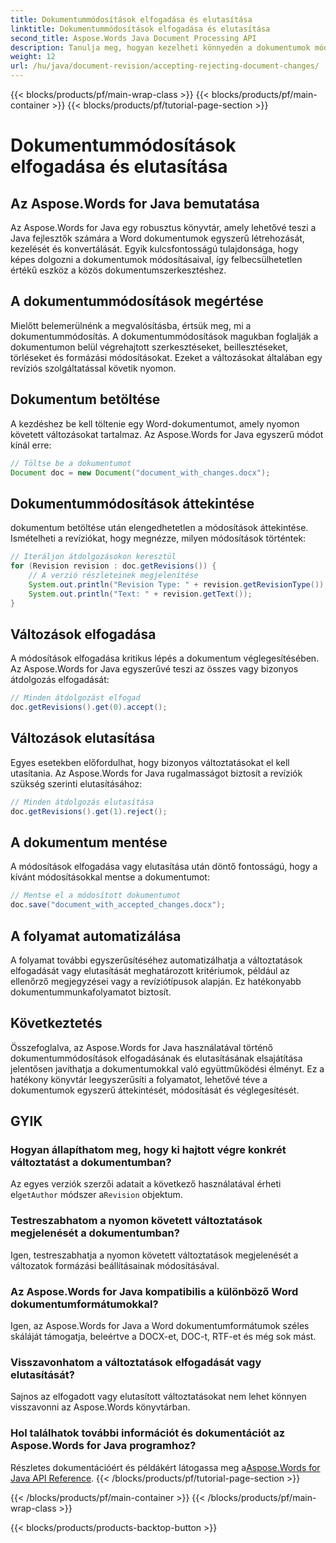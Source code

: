 ```yaml
---
title: Dokumentummódosítások elfogadása és elutasítása
linktitle: Dokumentummódosítások elfogadása és elutasítása
second_title: Aspose.Words Java Document Processing API
description: Tanulja meg, hogyan kezelheti könnyedén a dokumentumok módosításait az Aspose.Words for Java segítségével. A módosítások zökkenőmentes elfogadása és elutasítása.
weight: 12
url: /hu/java/document-revision/accepting-rejecting-document-changes/
---
```


{{< blocks/products/pf/main-wrap-class >}}
{{< blocks/products/pf/main-container >}}
{{< blocks/products/pf/tutorial-page-section >}}

# Dokumentummódosítások elfogadása és elutasítása


## Az Aspose.Words for Java bemutatása

Az Aspose.Words for Java egy robusztus könyvtár, amely lehetővé teszi a Java fejlesztők számára a Word dokumentumok egyszerű létrehozását, kezelését és konvertálását. Egyik kulcsfontosságú tulajdonsága, hogy képes dolgozni a dokumentumok módosításaival, így felbecsülhetetlen értékű eszköz a közös dokumentumszerkesztéshez.

## A dokumentummódosítások megértése

Mielőtt belemerülnénk a megvalósításba, értsük meg, mi a dokumentummódosítás. A dokumentummódosítások magukban foglalják a dokumentumon belül végrehajtott szerkesztéseket, beillesztéseket, törléseket és formázási módosításokat. Ezeket a változásokat általában egy revíziós szolgáltatással követik nyomon.

## Dokumentum betöltése

A kezdéshez be kell töltenie egy Word-dokumentumot, amely nyomon követett változásokat tartalmaz. Az Aspose.Words for Java egyszerű módot kínál erre:

```java
// Töltse be a dokumentumot
Document doc = new Document("document_with_changes.docx");
```

## Dokumentummódosítások áttekintése

dokumentum betöltése után elengedhetetlen a módosítások áttekintése. Ismételheti a revíziókat, hogy megnézze, milyen módosítások történtek:

```java
// Iteráljon átdolgozásokon keresztül
for (Revision revision : doc.getRevisions()) {
    // A verzió részleteinek megjelenítése
    System.out.println("Revision Type: " + revision.getRevisionType());
    System.out.println("Text: " + revision.getText());
}
```

## Változások elfogadása

A módosítások elfogadása kritikus lépés a dokumentum véglegesítésében. Az Aspose.Words for Java egyszerűvé teszi az összes vagy bizonyos átdolgozás elfogadását:

```java
// Minden átdolgozást elfogad
doc.getRevisions().get(0).accept();
```

## Változások elutasítása

Egyes esetekben előfordulhat, hogy bizonyos változtatásokat el kell utasítania. Az Aspose.Words for Java rugalmasságot biztosít a revíziók szükség szerinti elutasításához:

```java
// Minden átdolgozás elutasítása
doc.getRevisions().get(1).reject();
```

## A dokumentum mentése

A módosítások elfogadása vagy elutasítása után döntő fontosságú, hogy a kívánt módosításokkal mentse a dokumentumot:

```java
// Mentse el a módosított dokumentumot
doc.save("document_with_accepted_changes.docx");
```

## A folyamat automatizálása

A folyamat további egyszerűsítéséhez automatizálhatja a változtatások elfogadását vagy elutasítását meghatározott kritériumok, például az ellenőrző megjegyzései vagy a revíziótípusok alapján. Ez hatékonyabb dokumentummunkafolyamatot biztosít.

## Következtetés

Összefoglalva, az Aspose.Words for Java használatával történő dokumentummódosítások elfogadásának és elutasításának elsajátítása jelentősen javíthatja a dokumentumokkal való együttműködési élményt. Ez a hatékony könyvtár leegyszerűsíti a folyamatot, lehetővé téve a dokumentumok egyszerű áttekintését, módosítását és véglegesítését.

## GYIK

### Hogyan állapíthatom meg, hogy ki hajtott végre konkrét változtatást a dokumentumban?

 Az egyes verziók szerzői adatait a következő használatával érheti el`getAuthor` módszer a`Revision` objektum.

### Testreszabhatom a nyomon követett változtatások megjelenését a dokumentumban?

Igen, testreszabhatja a nyomon követett változtatások megjelenését a változatok formázási beállításainak módosításával.

### Az Aspose.Words for Java kompatibilis a különböző Word dokumentumformátumokkal?

Igen, az Aspose.Words for Java a Word dokumentumformátumok széles skáláját támogatja, beleértve a DOCX-et, DOC-t, RTF-et és még sok mást.

### Visszavonhatom a változtatások elfogadását vagy elutasítását?

Sajnos az elfogadott vagy elutasított változtatásokat nem lehet könnyen visszavonni az Aspose.Words könyvtárban.

### Hol találhatok további információt és dokumentációt az Aspose.Words for Java programhoz?

 Részletes dokumentációért és példákért látogassa meg a[Aspose.Words for Java API Reference](https://reference.aspose.com/words/java/).
{{< /blocks/products/pf/tutorial-page-section >}}

{{< /blocks/products/pf/main-container >}}
{{< /blocks/products/pf/main-wrap-class >}}

{{< blocks/products/products-backtop-button >}}
